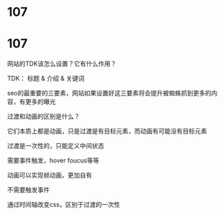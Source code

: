 # 107

# 107

网站的TDK该怎么设置？它有什么作用？

TDK： 标题 & 介绍 & 关键词

seo的最重要的三要素，网站如果设置好这三要素将会提升被蜘蛛抓到更多的内容，有更多的曝光

过渡和动画的区别是什么？

它们本质上都是动画，只是过渡是有目标元素，而动画有可能没有目标元素

过渡是一次性的，只能定义中间状态

需要事件触发，hover foucus等等

动画可以实现帧动画，更加自有

不需要触发事件

通过时间轴改变css，区别于过渡的一次性